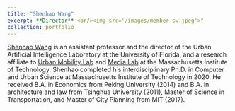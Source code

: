 ```yaml
---
title: "Shenhao Wang"
excerpt: **Director** <br/><img src='/images/member-sw.jpeg'>"
collection: portfolio
---
```


[Shenhao Wang](https://dcp.ufl.edu/urp/people_wang_s/) is an assistant professor and the director of the Urban Artificial Intelligence Laboratory at the University of Florida, and a research affiliate to [Urban Mobility Lab](https://mobility.mit.edu/people/shenhao-wang-0) and [Media Lab](https://www.media.mit.edu/people/shenhao/overview/) at the Massachusetts Institute of Technology. Shenhao completed his interdisciplinary Ph.D. in Computer and Urban Science at Massachusetts Institute of Technology in 2020. He received B.A. in Economics from Peking University (2014) and B.A. in architecture and law from Tsinghua University (2011), Master of Science in Transportation, and Master of City Planning from MIT (2017). 
